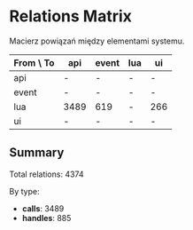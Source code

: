 # Relations Matrix

Macierz powiązań między elementami systemu.

| From \ To | api | event | lua | ui |
|-----------|---|---|---|---|
| api | - | - | - | - |
| event | - | - | - | - |
| lua | 3489 | 619 | - | 266 |
| ui | - | - | - | - |

## Summary

Total relations: 4374

By type:
- **calls**: 3489
- **handles**: 885